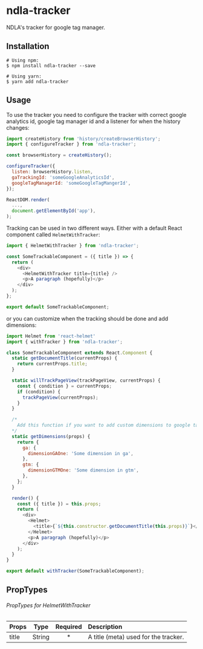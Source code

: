 # ndla-tracker

NDLA's tracker for google tag manager.

## Installation

```shell
# Using npm:
$ npm install ndla-tracker --save

# Using yarn:
$ yarn add ndla-tracker
```

## Usage

To use the tracker you need to configure the tracker with correct google analytics id, google tag manager id and a listener for when the history changes:

```javascript
import createHistory from 'history/createBrowserHistory';
import { configureTracker } from 'ndla-tracker';

const browserHistory = createHistory();

configureTracker({
  listen: browserHistory.listen,
  gaTrackingId: 'someGoogleAnalyticsId',
  googleTagManagerId: 'someGoogleTagMangerId',
});

ReactDOM.render(
  ...,
  document.getElementById('app'),
);
```

Tracking can be used in two different ways. Either with a default React component called `HelmetWithTracker`:

```javascript
import { HelmetWithTracker } from 'ndla-tracker';

const SomeTrackableComponent = ({ title }) => {
  return (
    <div>
      <HelmetWithTracker title={title} />
      <p>A paragraph (hopefully)</p>
    </div>
  );
};

export default SomeTrackableComponent;
```

or you can customize when the tracking should be done and add dimensions:

```javascript
import Helmet from 'react-helmet'
import { withTracker } from 'ndla-tracker';

class SomeTrackableComponent extends React.Component {
  static getDocumentTitle(currentProps) {
    return currentProps.title;
  }

  static willTrackPageView(trackPageView, currentProps) {
    const { condition } = currentProps;
    if (condition) {
      trackPageView(currentProps);
    }
  }

  /*
    Add this function if you want to add custom dimensions to google tag manager or google analytics.
  */
  static getDimensions(props) {
    return {
      ga: {
        dimensionGAOne: 'Some dimension in ga',
      },
      gtm: {
        dimensionGTMOne: 'Some dimension in gtm',
      },
    };
  }

  render() {
    const ({ title }) = this.props;
    return (
      <div>
        <Helmet>
          <title>{`${this.constructor.getDocumentTitle(this.props)}`}</title>
        </Helmet>
        <p>A paragraph (hopefully)</p>
      </div>
    );
  }
}

export default withTracker(SomeTrackableComponent);
```

## PropTypes

###### PropTypes for HelmetWithTracker

| Props |  Type  | Required | Description                          |
| ----- | :----: | :------: | :----------------------------------- |
| title | String |    \*    | A title (meta) used for the tracker. |
